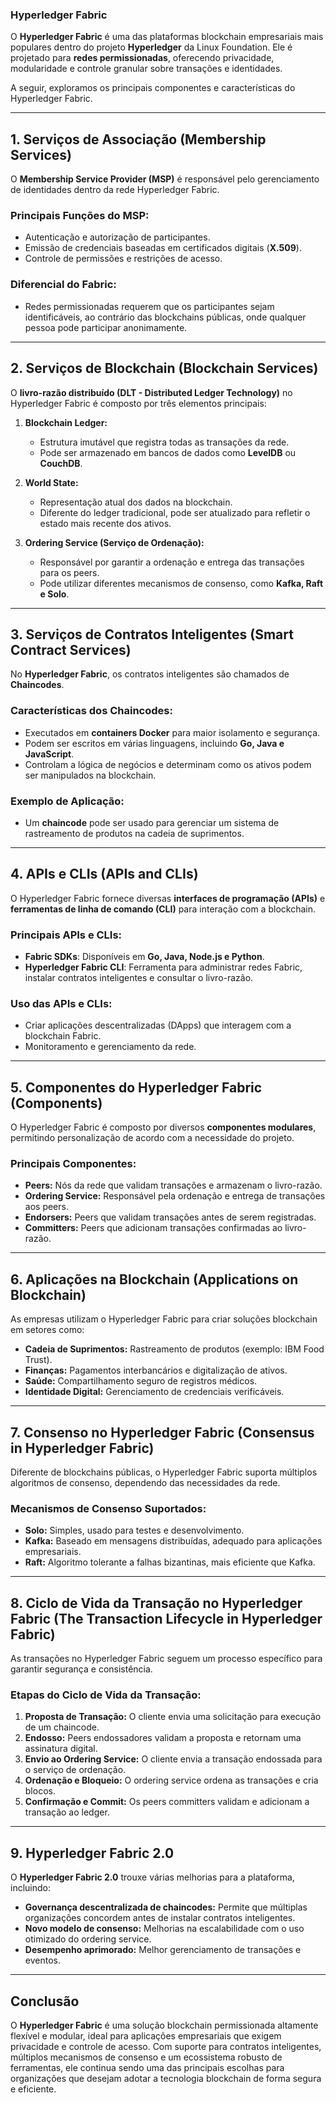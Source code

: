 ### **Hyperledger Fabric**

O **Hyperledger Fabric** é uma das plataformas blockchain empresariais mais populares dentro do projeto **Hyperledger** da Linux Foundation. Ele é projetado para **redes permissionadas**, oferecendo privacidade, modularidade e controle granular sobre transações e identidades.

A seguir, exploramos os principais componentes e características do Hyperledger Fabric.

---

## **1. Serviços de Associação (Membership Services)**

O **Membership Service Provider (MSP)** é responsável pelo gerenciamento de identidades dentro da rede Hyperledger Fabric.

### **Principais Funções do MSP:**
- Autenticação e autorização de participantes.
- Emissão de credenciais baseadas em certificados digitais (**X.509**).
- Controle de permissões e restrições de acesso.

### **Diferencial do Fabric:**
- Redes permissionadas requerem que os participantes sejam identificáveis, ao contrário das blockchains públicas, onde qualquer pessoa pode participar anonimamente.

---

## **2. Serviços de Blockchain (Blockchain Services)**

O **livro-razão distribuído (DLT - Distributed Ledger Technology)** no Hyperledger Fabric é composto por três elementos principais:

1. **Blockchain Ledger:**  
   - Estrutura imutável que registra todas as transações da rede.
   - Pode ser armazenado em bancos de dados como **LevelDB** ou **CouchDB**.

2. **World State:**  
   - Representação atual dos dados na blockchain.
   - Diferente do ledger tradicional, pode ser atualizado para refletir o estado mais recente dos ativos.

3. **Ordering Service (Serviço de Ordenação):**  
   - Responsável por garantir a ordenação e entrega das transações para os peers.
   - Pode utilizar diferentes mecanismos de consenso, como **Kafka, Raft e Solo**.

---

## **3. Serviços de Contratos Inteligentes (Smart Contract Services)**

No **Hyperledger Fabric**, os contratos inteligentes são chamados de **Chaincodes**.

### **Características dos Chaincodes:**
- Executados em **containers Docker** para maior isolamento e segurança.
- Podem ser escritos em várias linguagens, incluindo **Go, Java e JavaScript**.
- Controlam a lógica de negócios e determinam como os ativos podem ser manipulados na blockchain.

### **Exemplo de Aplicação:**
- Um **chaincode** pode ser usado para gerenciar um sistema de rastreamento de produtos na cadeia de suprimentos.

---

## **4. APIs e CLIs (APIs and CLIs)**

O Hyperledger Fabric fornece diversas **interfaces de programação (APIs)** e **ferramentas de linha de comando (CLI)** para interação com a blockchain.

### **Principais APIs e CLIs:**
- **Fabric SDKs**: Disponíveis em **Go, Java, Node.js e Python**.
- **Hyperledger Fabric CLI**: Ferramenta para administrar redes Fabric, instalar contratos inteligentes e consultar o livro-razão.

### **Uso das APIs e CLIs:**
- Criar aplicações descentralizadas (DApps) que interagem com a blockchain Fabric.
- Monitoramento e gerenciamento da rede.

---

## **5. Componentes do Hyperledger Fabric (Components)**

O Hyperledger Fabric é composto por diversos **componentes modulares**, permitindo personalização de acordo com a necessidade do projeto.

### **Principais Componentes:**
- **Peers:** Nós da rede que validam transações e armazenam o livro-razão.
- **Ordering Service:** Responsável pela ordenação e entrega de transações aos peers.
- **Endorsers:** Peers que validam transações antes de serem registradas.
- **Committers:** Peers que adicionam transações confirmadas ao livro-razão.

---

## **6. Aplicações na Blockchain (Applications on Blockchain)**

As empresas utilizam o Hyperledger Fabric para criar soluções blockchain em setores como:

- **Cadeia de Suprimentos:** Rastreamento de produtos (exemplo: IBM Food Trust).
- **Finanças:** Pagamentos interbancários e digitalização de ativos.
- **Saúde:** Compartilhamento seguro de registros médicos.
- **Identidade Digital:** Gerenciamento de credenciais verificáveis.

---

## **7. Consenso no Hyperledger Fabric (Consensus in Hyperledger Fabric)**

Diferente de blockchains públicas, o Hyperledger Fabric suporta múltiplos algoritmos de consenso, dependendo das necessidades da rede.

### **Mecanismos de Consenso Suportados:**
- **Solo:** Simples, usado para testes e desenvolvimento.
- **Kafka:** Baseado em mensagens distribuídas, adequado para aplicações empresariais.
- **Raft:** Algoritmo tolerante a falhas bizantinas, mais eficiente que Kafka.

---

## **8. Ciclo de Vida da Transação no Hyperledger Fabric (The Transaction Lifecycle in Hyperledger Fabric)**

As transações no Hyperledger Fabric seguem um processo específico para garantir segurança e consistência.

### **Etapas do Ciclo de Vida da Transação:**
1. **Proposta de Transação:** O cliente envia uma solicitação para execução de um chaincode.
2. **Endosso:** Peers endossadores validam a proposta e retornam uma assinatura digital.
3. **Envio ao Ordering Service:** O cliente envia a transação endossada para o serviço de ordenação.
4. **Ordenação e Bloqueio:** O ordering service ordena as transações e cria blocos.
5. **Confirmação e Commit:** Os peers committers validam e adicionam a transação ao ledger.

---

## **9. Hyperledger Fabric 2.0**

O **Hyperledger Fabric 2.0** trouxe várias melhorias para a plataforma, incluindo:

- **Governança descentralizada de chaincodes:** Permite que múltiplas organizações concordem antes de instalar contratos inteligentes.
- **Novo modelo de consenso:** Melhorias na escalabilidade com o uso otimizado do ordering service.
- **Desempenho aprimorado:** Melhor gerenciamento de transações e eventos.

---

## **Conclusão**
O **Hyperledger Fabric** é uma solução blockchain permissionada altamente flexível e modular, ideal para aplicações empresariais que exigem privacidade e controle de acesso. Com suporte para contratos inteligentes, múltiplos mecanismos de consenso e um ecossistema robusto de ferramentas, ele continua sendo uma das principais escolhas para organizações que desejam adotar a tecnologia blockchain de forma segura e eficiente.
